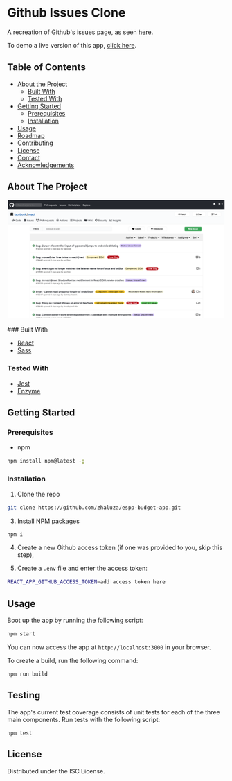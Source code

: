 # Github Issues Clone

A recreation of Github's issues page, as seen
[here](https://github.com/facebook/react/issues).

To demo a live version of this app,
[click here](https://flamboyant-leakey-d44728.netlify.app/).

<!-- TABLE OF CONTENTS -->

## Table of Contents

-   [About the Project](#about-the-project)
    -   [Built With](#built-with)
    -   [Tested With](#tested-with)
-   [Getting Started](#getting-started)
    -   [Prerequisites](#prerequisites)
    -   [Installation](#installation)
-   [Usage](#usage)
-   [Roadmap](#roadmap)
-   [Contributing](#contributing)
-   [License](#license)
-   [Contact](#contact)
-   [Acknowledgements](#acknowledgements)

<!-- ABOUT THE PROJECT -->

## About The Project

<p align="center">
    <img width="500" src="https://github.com/zhaluza/ds-github-issues-page/blob/master/screenshots/screenshot1.png?raw=true">
</p>
### Built With

-   [React](https://reactjs.org/)
-   [Sass](https://sass-lang.com/)

### Tested With

-   [Jest](https://jestjs.io/)
-   [Enzyme](https://enzymejs.github.io/enzyme/)
<!-- GETTING STARTED -->

## Getting Started

### Prerequisites

-   npm

```sh
npm install npm@latest -g
```

### Installation

1. Clone the repo

```sh
git clone https://github.com/zhaluza/espp-budget-app.git
```

3. Install NPM packages

```sh
npm i
```

4. Create a new Github access token (if one was provided to you, skip this step),

5. Create a `.env` file and enter the access token:

```sh
REACT_APP_GITHUB_ACCESS_TOKEN=add access token here
```

<!-- USAGE EXAMPLES -->

## Usage

Boot up the app by running the following script:

```sh
npm start
```

You can now access the app at `http://localhost:3000` in your browser.

To create a build, run the following
command:

```
npm run build
```

## Testing

The app's current test coverage consists of unit tests for each of the three
main components. Run tests with the following script:

```
npm test
```

## License

Distributed under the ISC License.
